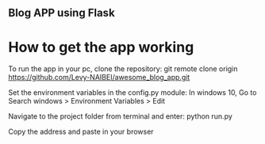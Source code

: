 ## Blog APP using Flask

# How to get the app working
To run the app in your pc, clone the repository:
git remote clone origin https://github.com/Levy-NAIBEI/awesome_blog_app.git

Set the environment variables in the config.py module: In windows 10, Go to Search windows > Environment Variables > Edit

Navigate to the project folder from terminal and enter: python run.py

Copy the address and paste in your browser
